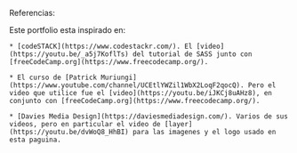 Referencias:

Este portfolio esta inspirado en:

    * [codeSTACK](https://www.codestackr.com/). El [video](https://youtu.be/_a5j7KoflTs) del tutorial de SASS junto con [freeCodeCamp.org](https://www.freecodecamp.org/).

    * El curso de [Patrick Muriungi](https://www.youtube.com/channel/UCEtlYWZil1WbX2LoqF2qocQ). Pero el video que utilice fue el [video](https://youtu.be/iJKCj8uAHz8), en conjunto con [freeCodeCamp.org](https://www.freecodecamp.org/).

    * [Davies Media Design](https://daviesmediadesign.com/). Varios de sus videos, pero en particular el video de [layer](https://youtu.be/dvWoQ8_HhBI) para las imagenes y el logo usado en esta paguina.  